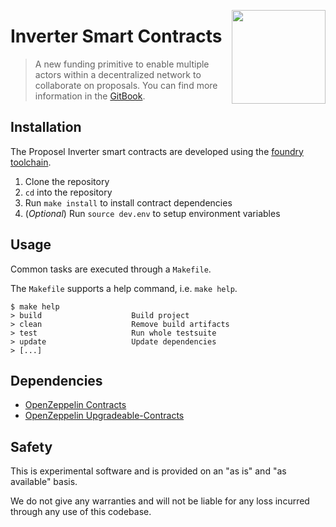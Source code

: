 <a href="https://byterocket.com" target="_blank"><img align="right" width="150" height="150" top="100" src="./assets/logo.png"></a>

# Inverter Smart Contracts

> A new funding primitive to enable multiple actors within a decentralized network to collaborate on proposals. You can find more information in the [GitBook](https://inverter-network.gitbook.io/inverter-network-docs/inverter-overview/introduction-to-inverter).

## Installation

The Proposel Inverter smart contracts are developed using the [foundry toolchain](https://getfoundry.sh).

1. Clone the repository
2. `cd` into the repository
3. Run `make install` to install contract dependencies
4. (_Optional_) Run `source dev.env` to setup environment variables

## Usage

Common tasks are executed through a `Makefile`.

The `Makefile` supports a help command, i.e. `make help`.

```
$ make help
> build                    Build project
> clean                    Remove build artifacts
> test                     Run whole testsuite
> update                   Update dependencies
> [...]
```

## Dependencies

- [OpenZeppelin Contracts](https://github.com/OpenZeppelin/openzeppelin-contracts)
- [OpenZeppelin Upgradeable-Contracts](https://github.com/OpenZeppelin/openzeppelin-contracts-upgradeable)

## Safety

This is experimental software and is provided on an "as is" and
"as available" basis.

We do not give any warranties and will not be liable for any loss incurred
through any use of this codebase.

